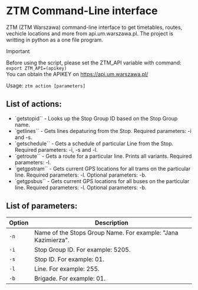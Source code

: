 # ZTM Command-Line interface
ZTM (ZTM Warszawa) command-line interface to get timetables, routes, vechicle locations and more from api.um.warszawa.pl. The project is writting in python as a one file program. 

> [!IMPORTANT]
> Before using the script, please set the ZTM_API variable with command: `export ZTM_API=(apikey)`  
> You can obtain the APIKEY on https://api.um.warszawa.pl/

Usage:
`ztm action [parameters]`

## List of actions:

 - `getstopid``   - Looks up the Stop Group ID based on the Stop Group name.  
 - `getlines``    - Gets lines depaturing from the Stop. Required parameters: -i and -s.
 - `getschedule`` - Gets a schedule of particular Line from the Stop. Required parameters: -i, -s and -l.
 - `getroute``    - Gets a route for a particular line. Prints all variants. Required parameters: -l.
 - `getgpstram``  - Gets current GPS locations for all trams on the particular line. Required parameters: -l. Optional parameters: -b.
 - `getgpsbus``   - Gets current GPS locations for all buses on the particular line. Required parameters: -l. Optional parameters: -b.

## List of parameters:  
| Option | Description |
| --- | --- |
| `-n` | Name of the Stops Group Name. For example: "Jana Kazimierza". |
| `-i` | Stop Group ID. For example: 5205. |
| `-s` | Stop ID. For example: 01. |
| `-l` | Line. For example: 255. |
| `-b` | Brigade. For example: 01. |


